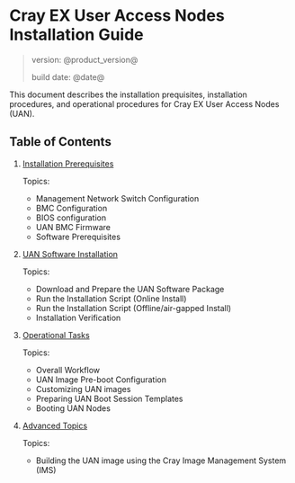 # Cray EX User Access Nodes Installation Guide

> version: @product_version@
>
> build date: @date@

This document describes the installation prequisites, installation procedures,
and operational procedures for Cray EX User Access Nodes (UAN).

## Table of Contents

1. [Installation Prerequisites](prereqs/index.md)

    Topics:
    * Management Network Switch Configuration
    * BMC Configuration
    * BIOS configuration
    * UAN BMC Firmware
    * Software Prerequisites

1. [UAN Software Installation](install/index.md)

    Topics:
    * Download and Prepare the UAN Software Package
    * Run the Installation Script (Online Install)
    * Run the Installation Script (Offline/air-gapped Install)
    * Installation Verification

1. [Operational Tasks](operations/index.md)

    Topics:
    * Overall Workflow
    * UAN Image Pre-boot Configuration
    * Customizing UAN images
    * Preparing UAN Boot Session Templates
    * Booting UAN Nodes

1. [Advanced Topics](advanced/index.md)

    Topics:
    * Building the UAN image using the Cray Image Management System (IMS)

[comment]: <> (    * Customizing UANs Manually)
[comment]: <> (    * Debugging UAN configuration and booting issues)
